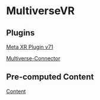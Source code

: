 # MultiverseVR

## Plugins

[Meta XR Plugin v71](https://developer.oculus.com/downloads/package/unreal-engine-5-integration/76.0)

[Multiverse-Connector](https://github.com/Multiverse-Framework/Multiverse-UnrealEngine-Connector)

## Pre-computed Content

[Content](https://nc.uni-bremen.de/index.php/s/wBHN87WfyzMq25L)
